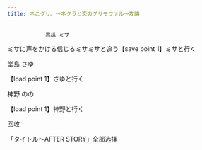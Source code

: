 ```yaml
---
title: ネこグリ。～ネクラと恋のグリモワァル～攻略
---
```


                黒瓜 ミサ

ミサに声をかける信じるミサミサと追う【save point 1】ミサと行く

堂島 さゆ

【load point 1】さゆと行く

神野 のの

【load point 1】神野と行く

回收

「タイトル～AFTER STORY」全部选择
              
